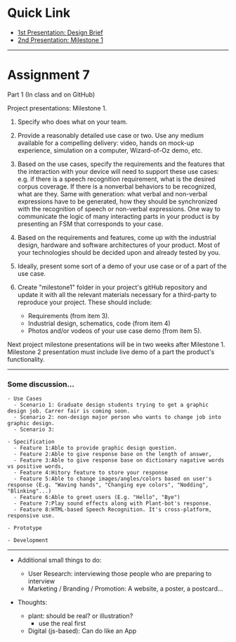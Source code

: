 # Quick Link

 - [1st Presentation: Design Brief](https://docs.google.com/presentation/d/16h8q5aKKRUvPiBJzeXBbr6RAP-h_7Bh523To2R8XHOw/edit#slide=id.g1cf1efc38e_1_6) 
 - [2nd Presentation: Milestone 1](https://docs.google.com/presentation/d/1XJhfBKSCLkT3wpc6JbNLjI4AcdtmfCjXUWKwkn6lxmw/edit#slide=id.g1d0228a998_1_13)




---

# Assignment 7

Part 1 (In class and on GitHub)

Project presentations: Milestone 1.
 
1. Specify who does what on your team.

2. Provide a reasonably detailed use case or two. Use any medium available for a compelling delivery: video, hands on mock-up experience, simulation on a computer, Wizard-of-Oz demo, etc.

3. Based on the use cases, specify the requirements and the features that the interaction with your device will need to support these use cases: e.g. if there is a speech recognition requirement, what is the desired corpus coverage. If there is a nonverbal behaviors to be recognized, what are they. Same with generation: what verbal and non-verbal expressions have to be generated, how they should be synchronized with the recognition of speech or non-verbal expressions. One way to communicate the logic of many interacting parts in your product is by presenting an FSM that corresponds to your case.

4. Based on the requirements and features, come up with the industrial design, hardware and software architectures of your product. Most of your technologies should be decided upon and already tested by you.

5. Ideally, present some sort of a demo of your use case or of a part of the use case.

6. Create "milestone1" folder in your project's gitHub repository and update it with all the relevant materials necessary for a third-party to reproduce your project. These should include:

  	- Requirements (from item 3).
	- Industrial design, schematics, code (from item 4)
	- Photos and/or vodeos of your use case demo (from item 5).

Next project milestone presentations will be in two weeks after Milestone 1. Milestone 2 presentation must include live demo of a part the product's functionality.


---



### Some discussion...
        
    - Use Cases
      - Scenario 1: Graduate design students trying to get a graphic design job. Carrer fair is coming soon.
      - Scenario 2: non-design major person who wants to change job into graphic design.
      - Scenario 3:
      
    - Specification
      - Feature 1:Able to provide graphic design question.
      - Feature 2:Able to give response base on the length of answer, 
      - Feature 3:Able to give response base on dictionary nagative words vs positive words,
      - Feature 4:Hitory feature to store your response
      - Feature 5:Able to change images/angles/colors based on user's response (E.g. "Waving hands", "Changing eye colors", "Nodding", "Blinking"...)
      - Feature 6:Able to greet users (E.g. "Hello", "Bye")
      - Feature 7:Play sound effects along with Plant-bot's response.
      - Feature 8:HTML-based Speech Recognition. It's cross-platform, responsive use.
      
    - Prototype
    
    - Development
    
---

- Additional small things to do:
  - User Research: interviewing those people who are preparing to interview
  - Marketing / Branding / Promotion: A website, a poster, a postcard...



- Thoughts:
  - plant: should be real? or illustration?
    - use the real first
  - Digital (js-based): Can do like an App





